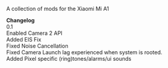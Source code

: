 A collection of mods for the Xiaomi Mi A1

**Changelog**  
0.1  
Enabled Camera 2 API  
Added EIS Fix  
Fixed Noise Cancellation  
Fixed Camera Launch lag experienced when system is rooted.  
Added Pixel specific (ring)tones/alarms/ui sounds  
